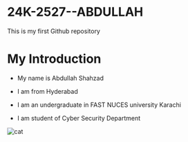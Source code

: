 # 24K-2527--ABDULLAH
This is my first Github repository




# My Introduction


- My name is Abdullah Shahzad
+ I am from Hyderabad
* I am an undergraduate in FAST NUCES university Karachi
- I am  student of Cyber Security Department


![cat](https://cameronmcefee.com/img/work/the-octocat/original.jpg) 


